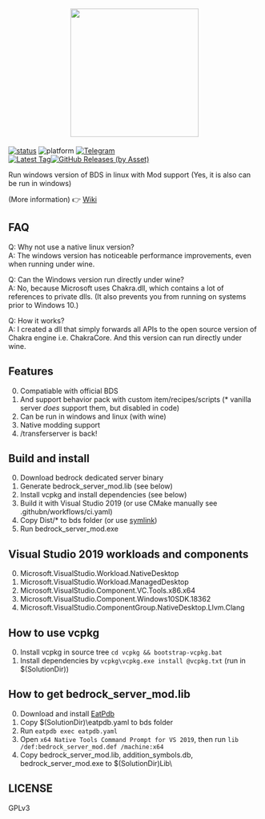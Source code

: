 <h1 align="center">
<img src="https://ipfs.io/ipfs/QmYiuQE7WUeawAMTvQf9RUC7wWXb2b1wCFddVBpt6U7e1S/logo.png" width="256px" height="256px" />
</h1>

<a href="https://github.com/Element-0/ElementZero/actions">![status](https://img.shields.io/github/workflow/status/Element-0/ElementZero/CI?style=for-the-badge)</a>
![platform](https://img.shields.io/badge/platform-win--x64%20%7C%20wine--linux--x64-green?style=for-the-badge)
<a href="https://t.me/ezloader">![Telegram](https://img.shields.io/badge/telegram-ezloader-%232CA5E0?style=for-the-badge&logo=Telegram)</a><br>
<a href="https://github.com/Element-0/ElementZero/releases/latest">![Latest Tag](https://img.shields.io/github/v/tag/Element-0/ElementZero?label=LATEST%20TAG&style=for-the-badge)![GitHub Releases (by Asset)](https://img.shields.io/github/downloads/Element-0/ElementZero/latest/total?style=for-the-badge)</a><br>

Run windows version of BDS in linux with Mod support (Yes, it is also can be run in windows)

(More information) :point_right: [Wiki](https://github.com/Element-0/ElementZero/wiki)

## FAQ

Q: Why not use a native linux version?<br>
A: The windows version has noticeable performance improvements, even when running under wine.

Q: Can the Windows version run directly under wine?<br>
A: No, because Microsoft uses Chakra.dll, which contains a lot of references to private dlls. (It also prevents you from running on systems prior to Windows 10.)

Q: How it works?<br>
A: I created a dll that simply forwards all APIs to the open source version of Chakra engine i.e. ChakraCore. And this version can run directly under wine.

## Features

0. Compatiable with official BDS
1. And support behavior pack with custom item/recipes/scripts (* vanilla server *does* support them, but disabled in code)
2. Can be run in windows and linux (with wine)
3. Native modding support
4. /transferserver is back!

## Build and install

0. Download bedrock dedicated server binary
1. Generate bedrock_server_mod.lib (see below)
2. Install vcpkg and install dependencies (see below)
3. Build it with Visual Studio 2019 (or use CMake manually see .githubn/workflows/ci.yaml)
4. Copy Dist/* to bds folder (or use [symlink](https://blogs.windows.com/windowsdeveloper/2016/12/02/symlinks-windows-10/))
5. Run bedrock_server_mod.exe

## Visual Studio 2019 workloads and components

0. Microsoft.VisualStudio.Workload.NativeDesktop
1. Microsoft.VisualStudio.Workload.ManagedDesktop
2. Microsoft.VisualStudio.Component.VC.Tools.x86.x64
3. Microsoft.VisualStudio.Component.Windows10SDK.18362
4. Microsoft.VisualStudio.ComponentGroup.NativeDesktop.Llvm.Clang

## How to use vcpkg

0. Install vcpkg in source tree `cd vcpkg && bootstrap-vcpkg.bat`
1. Install dependencies by `vcpkg\vcpkg.exe install @vcpkg.txt` (run in $(SolutionDir))

## How to get bedrock_server_mod.lib

0. Download and install [EatPdb](https://github.com/CodeHz/EatPdb)
1. Copy $(SolutionDir)\eatpdb.yaml to bds folder
2. Run `eatpdb exec eatpdb.yaml`
3. Open `x64 Native Tools Command Prompt for VS 2019`, then run `lib /def:bedrock_server_mod.def /machine:x64`
4. Copy bedrock_server_mod.lib, addition_symbols.db, bedrock_server_mod.exe to $(SolutionDir)Lib\

## LICENSE

GPLv3
